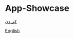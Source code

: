 # App-Showcase

[کوردی](https://github.com/hedihadi/App-Showcase/raw/master/english.md)

[English](https://github.com/hedihadi/App-Showcase/raw/master/kurdish.md)
